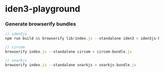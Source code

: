 # iden3-playground


### Generate browserify bundles
```js
// iden3js
npm run build && browserify lib/index.js --standalone iden3 > iden3js-bundle.js

// circom
browserify index.js --standalone circom > circom-bundle.js

// snarkjs
browserify index.js --standalone snarkjs > snarkjs-bundle.js
```
